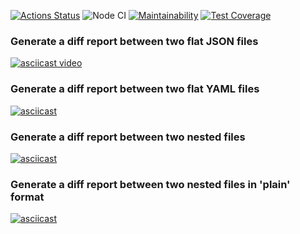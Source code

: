 [![Actions Status](https://github.com/mxclg/frontend-project-46/actions/workflows/hexlet-check.yml/badge.svg)](https://github.com/mxclg/frontend-project-46/actions)
![Node CI](https://github.com/mxclg/frontend-project-46/actions/workflows/nodejs.yml/badge.svg)
[![Maintainability](https://api.codeclimate.com/v1/badges/423b05ab8208d9ea52a6/maintainability)](https://codeclimate.com/github/mxclg/frontend-project-46/maintainability)
[![Test Coverage](https://api.codeclimate.com/v1/badges/423b05ab8208d9ea52a6/test_coverage)](https://codeclimate.com/github/mxclg/frontend-project-46/test_coverage)

### Generate a diff report between two flat JSON files
[![asciicast video](https://asciinema.org/a/CkqSxg5FLT1sGb3jLAXv9Yu4b.svg)](https://asciinema.org/a/CkqSxg5FLT1sGb3jLAXv9Yu4b)
### Generate a diff report between two flat YAML files
[![asciicast](https://asciinema.org/a/guv1xU8vxcDzaU8ajAck8wO0a.svg)](https://asciinema.org/a/guv1xU8vxcDzaU8ajAck8wO0a)
### Generate a diff report between two nested files
[![asciicast](https://asciinema.org/a/w6yY2jhNlcDMAbwTyTl0P7I1H.svg)](https://asciinema.org/a/w6yY2jhNlcDMAbwTyTl0P7I1H)
### Generate a diff report between two nested files in 'plain' format
[![asciicast](https://asciinema.org/a/y3PhqJLa0ONkRY6bE8upSNClS.svg)](https://asciinema.org/a/y3PhqJLa0ONkRY6bE8upSNClS)